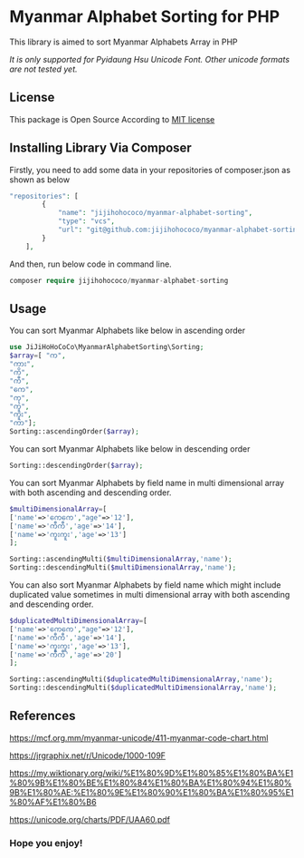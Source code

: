 # Myanmar Alphabet Sorting for PHP
<p>This library is aimed to sort Myanmar Alphabets Array in PHP</p>
<i>It is only supported for Pyidaung Hsu Unicode Font. Other unicode formats are not tested yet.</i>

## License

This package is Open Source According to [MIT license](LICENSE.md)

## Installing Library Via Composer

<p>Firstly, you need to add some data in your repositories of composer.json as shown as below</p>

```php
"repositories": [
        {
            "name": "jijihohococo/myanmar-alphabet-sorting",
            "type": "vcs",
            "url": "git@github.com:jijihohococo/myanmar-alphabet-sorting.git"
        }
    ],
```
<p>And then, run below code in command line.</p>

```php
composer require jijihohococo/myanmar-alphabet-sorting
```

## Usage
<p>You can sort Myanmar Alphabets like below in ascending order</p>

```php
use JiJiHoHoCoCo\MyanmarAlphabetSorting\Sorting;
$array=[ "က",
"ကား",
"ကိ",
"ကီ",
"ကေ",
"ကု",
"ကူ",
"ကူး",
"ကာ"];
Sorting::ascendingOrder($array);
```

<p>You can sort Myanmar Alphabets like below in descending order</p>

```php
Sorting::descendingOrder($array);
```
<p>You can sort Myanmar Alphabets by field name in multi dimensional array with both ascending and descending order.</p>

```php
$multiDimensionalArray=[
['name'=>'ကေကေ',"age"=>'12'],
['name'=>'ကီကီ','age'=>'14'],
['name'=>'ကူးကူး','age'=>'13']
];

Sorting::ascendingMulti($multiDimensionalArray,'name');
Sorting::descendingMulti($multiDimensionalArray,'name');
```

<p>You can also sort Myanmar Alphabets by field name which might include duplicated value sometimes in multi dimensional array with both ascending and descending order.</p>

```php
$duplicatedMultiDimensionalArray=[
['name'=>'ကေကေ',"age"=>'12'],
['name'=>'ကီကီ','age'=>'14'],
['name'=>'ကူးကူး','age'=>'13'],
['name'=>'ကီကီ','age'=>'20']
];

Sorting::ascendingMulti($duplicatedMultiDimensionalArray,'name');
Sorting::descendingMulti($duplicatedMultiDimensionalArray,'name');
```

## References

https://mcf.org.mm/myanmar-unicode/411-myanmar-code-chart.html

https://jrgraphix.net/r/Unicode/1000-109F

https://my.wiktionary.org/wiki/%E1%80%9D%E1%80%85%E1%80%BA%E1%80%9B%E1%80%BE%E1%80%84%E1%80%BA%E1%80%94%E1%80%9B%E1%80%AE:%E1%80%9E%E1%80%90%E1%80%BA%E1%80%95%E1%80%AF%E1%80%B6

https://unicode.org/charts/PDF/UAA60.pdf

### Hope you enjoy!